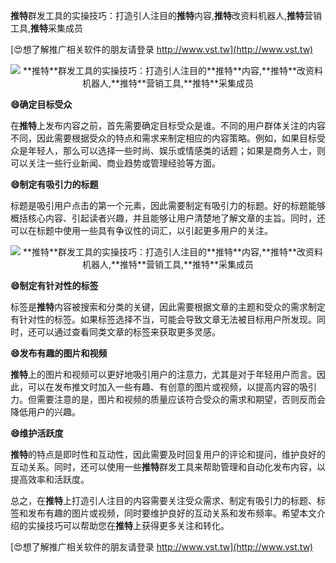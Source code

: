 **推特**群发工具的实操技巧：打造引人注目的**推特**内容,**推特**改资料机器人,**推特**营销工具,**推特**采集成员

[😍想了解推广相关软件的朋友请登录 http://www.vst.tw](http://www.vst.tw)

 <center><img src="https://vst.tw/MP4/tuiguang/png/1.png" alt="**推特**群发工具的实操技巧：打造引人注目的**推特**内容,**推特**改资料机器人,**推特**营销工具,**推特**采集成员"></center>

**😄确定目标受众**

在**推特**上发布内容之前，首先需要确定目标受众是谁。不同的用户群体关注的内容不同，因此需要根据受众的特点和需求来制定相应的内容策略。例如，如果目标受众是年轻人，那么可以选择一些时尚、娱乐或情感类的话题；如果是商务人士，则可以关注一些行业新闻、商业趋势或管理经验等方面。

**😄制定有吸引力的标题**

标题是吸引用户点击的第一个元素，因此需要制定有吸引力的标题。好的标题能够概括核心内容、引起读者兴趣，并且能够让用户清楚地了解文章的主旨。同时，还可以在标题中使用一些具有争议性的词汇，以引起更多用户的关注。

 <center><img src="https://vst.tw/MP4/tuiguang/png/4.png" alt="**推特**群发工具的实操技巧：打造引人注目的**推特**内容,**推特**改资料机器人,**推特**营销工具,**推特**采集成员"></center>

**😄制定有针对性的标签**

标签是**推特**内容被搜索和分类的关键，因此需要根据文章的主题和受众的需求制定有针对性的标签。如果标签选择不当，可能会导致文章无法被目标用户所发现。同时，还可以通过查看同类文章的标签来获取更多灵感。

**😄发布有趣的图片和视频**

**推特**上的图片和视频可以更好地吸引用户的注意力，尤其是对于年轻用户而言。因此，可以在发布推文时加入一些有趣、有创意的图片或视频，以提高内容的吸引力。但需要注意的是，图片和视频的质量应该符合受众的需求和期望，否则反而会降低用户的兴趣。

**😄维护活跃度**

**推特**的特点是即时性和互动性，因此需要及时回复用户的评论和提问，维护良好的互动关系。同时，还可以使用一些**推特**群发工具来帮助管理和自动化发布内容，以提高效率和活跃度。

总之，在**推特**上打造引人注目的内容需要关注受众需求、制定有吸引力的标题、标签和发布有趣的图片或视频，同时要维护良好的互动关系和发布频率。希望本文介绍的实操技巧可以帮助您在**推特**上获得更多关注和转化。

[😍想了解推广相关软件的朋友请登录 http://www.vst.tw](http://www.vst.tw)



